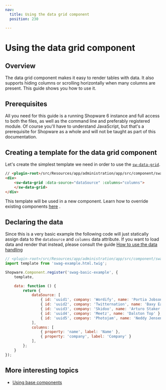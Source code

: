 ```yaml
---
nav:
  title: Using the data grid component
  position: 230

---
```


# Using the data grid component

## Overview

The data grid component makes it easy to render tables with data. It also supports hiding columns or scrolling horizontally when many columns are present. This guide shows you how to use it.

## Prerequisites

All you need for this guide is a running Shopware 6 instance and full access to both the files, as well as the command line and preferably registered module. Of course you'll have to understand JavaScript, but that's a prerequisite for Shopware as a whole and will not be taught as part of this documentation.

## Creating a template for the data grid component

Let's create the simplest template we need in order to use the [`sw-data-grid`](https://github.com/shopware/shopware/blob/v6.3.4.1/src/Administration/Resources/app/administration/src/app/component/data-grid/sw-data-grid/index.js).

```html
// <plugin-root>/src/Resources/app/administration/app/src/component/swag-example/swag-example.html.twig
<div>
    <sw-data-grid :data-source="dataSource" :columns="columns">
    </sw-data-grid>
</div>
```

This template will be used in a new component. Learn how to override existing components [here](../module-component-management/customizing-components.md) .

## Declaring the data

Since this is a very basic example the following code will just statically assign data to the `dataSource` and `columns` data attribute. If you want to load data and render that instead, please consult the guide [How to use the data handling](using-data-handling.md)

```javascript
// <plugin-root>/src/Resources/app/administration/app/src/component/swag-example/index.js
import template from 'swag-example.html.twig';

Shopware.Component.register('swag-basic-example', {
    template,

    data: function () {
        return {
            dataSource: [
                { id: 'uuid1', company: 'Wordify', name: 'Portia Jobson' },
                { id: 'uuid2', company: 'Twitternation', name: 'Baxy Eardley' },
                { id: 'uuid3', company: 'Skidoo', name: 'Arturo Staker' },
                { id: 'uuid4', company: 'Meetz', name: 'Dalston Top' },
                { id: 'uuid5', company: 'Photojam', name: 'Neddy Jensen' }
            ],
            columns: [
                { property: 'name', label: 'Name' },
                { property: 'company', label: 'Company' }
            ],
        };
    }
});
```

## More interesting topics

* [Using base components](../module-component-management/using-base-components.md)
